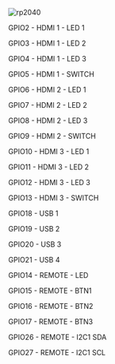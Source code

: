 ![rp2040](https://github.com/Stone-Time/HdmiSwitch/edit/main/Docs/Pinout.png?raw=true)

GPIO2   - HDMI 1 - LED 1

GPIO3   - HDMI 1 - LED 2

GPIO4   - HDMI 1 - LED 3

GPIO5   - HDMI 1 - SWITCH

GPIO6   - HDMI 2 - LED 1

GPIO7   - HDMI 2 - LED 2

GPIO8   - HDMI 2 - LED 3

GPIO9   - HDMI 2 - SWITCH

GPIO10 - HDMI 3 - LED 1

GPIO11 - HDMI 3 - LED 2

GPIO12 - HDMI 3 - LED 3

GPIO13 - HDMI 3 - SWITCH

GPIO18 - USB 1

GPIO19 - USB 2

GPIO20 - USB 3

GPIO21 - USB 4

GPIO14 - REMOTE - LED 

GPIO15 - REMOTE - BTN1

GPIO16 - REMOTE - BTN2

GPIO17 - REMOTE - BTN3

GPIO26 - REMOTE - I2C1 SDA

GPIO27 - REMOTE - I2C1 SCL



